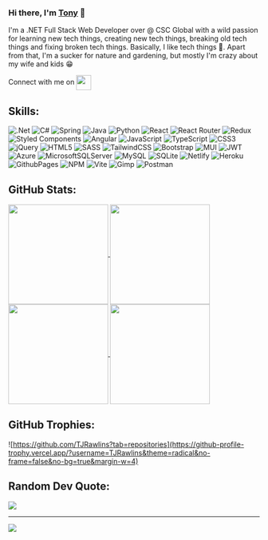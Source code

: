 ### Hi there, I'm <a href="https://www.tonyrawlins.com" rel="nofollow">Tony</a> 👋

I'm a .NET Full Stack Web Developer over @ CSC Global with a wild passion for learning new tech things, creating new tech things, breaking old tech things and fixing broken tech things. Basically, I like tech things 🤖. Apart from that, I'm a sucker for nature and gardening, but mostly I'm crazy about my wife and kids 😁

Connect with me on <a href="https://www.linkedin.com/in/tonyrawlins/" rel="nofollow"><img height=30 align="center" src="https://static-00.iconduck.com/assets.00/linkedin-icon-512x512-vkm0drb1.png"/></a>

## Skills:
![.Net](https://img.shields.io/badge/.NET-5C2D91?style=for-the-badge&logo=.net&logoColor=white) ![C#](https://img.shields.io/badge/c%23-%23239120.svg?style=for-the-badge&logo=c-sharp&logoColor=white) ![Spring](https://img.shields.io/badge/spring-%236DB33F.svg?style=for-the-badge&logo=spring&logoColor=white) ![Java](https://img.shields.io/badge/java-%23ED8B00.svg?style=for-the-badge&logo=openjdk&logoColor=white) ![Python](https://img.shields.io/badge/python-3670A0?style=for-the-badge&logo=python&logoColor=ffdd54) 
![React](https://img.shields.io/badge/react-%2320232a.svg?style=for-the-badge&logo=react&logoColor=%2361DAFB) ![React Router](https://img.shields.io/badge/React_Router-CA4245?style=for-the-badge&logo=react-router&logoColor=white) ![Redux](https://img.shields.io/badge/redux-%23593d88.svg?style=for-the-badge&logo=redux&logoColor=white) ![Styled Components](https://img.shields.io/badge/styled--components-DB7093?style=for-the-badge&logo=styled-components&logoColor=white) ![Angular](https://img.shields.io/badge/angular-%23DD0031.svg?style=for-the-badge&logo=angular&logoColor=white) ![JavaScript](https://img.shields.io/badge/javascript-%23323330.svg?style=for-the-badge&logo=javascript&logoColor=%23F7DF1E) ![TypeScript](https://img.shields.io/badge/typescript-%23007ACC.svg?style=for-the-badge&logo=typescript&logoColor=white) ![CSS3](https://img.shields.io/badge/css3-%231572B6.svg?style=for-the-badge&logo=css3&logoColor=white) ![jQuery](https://img.shields.io/badge/jquery-%230769AD.svg?style=for-the-badge&logo=jquery&logoColor=white) ![HTML5](https://img.shields.io/badge/html5-%23E34F26.svg?style=for-the-badge&logo=html5&logoColor=white) ![SASS](https://img.shields.io/badge/SASS-hotpink.svg?style=for-the-badge&logo=SASS&logoColor=white) ![TailwindCSS](https://img.shields.io/badge/tailwindcss-%2338B2AC.svg?style=for-the-badge&logo=tailwind-css&logoColor=white) ![Bootstrap](https://img.shields.io/badge/bootstrap-%238511FA.svg?style=for-the-badge&logo=bootstrap&logoColor=white) ![MUI](https://img.shields.io/badge/MUI-%230081CB.svg?style=for-the-badge&logo=mui&logoColor=white) ![JWT](https://img.shields.io/badge/JWT-black?style=for-the-badge&logo=JSON%20web%20tokens) 
![Azure](https://img.shields.io/badge/azure-%230072C6.svg?style=for-the-badge&logo=microsoftazure&logoColor=white) ![MicrosoftSQLServer](https://img.shields.io/badge/Microsoft%20SQL%20Server-CC2927?style=for-the-badge&logo=microsoft%20sql%20server&logoColor=white) ![MySQL](https://img.shields.io/badge/mysql-%2300000f.svg?style=for-the-badge&logo=mysql&logoColor=white) ![SQLite](https://img.shields.io/badge/sqlite-%2307405e.svg?style=for-the-badge&logo=sqlite&logoColor=white)
![Netlify](https://img.shields.io/badge/netlify-%23000000.svg?style=for-the-badge&logo=netlify&logoColor=#00C7B7) ![Heroku](https://img.shields.io/badge/heroku-%23430098.svg?style=for-the-badge&logo=heroku&logoColor=white) ![GithubPages](https://img.shields.io/badge/github%20pages-121013?style=for-the-badge&logo=github&logoColor=white) ![NPM](https://img.shields.io/badge/NPM-%23CB3837.svg?style=for-the-badge&logo=npm&logoColor=white) ![Vite](https://img.shields.io/badge/vite-%23646CFF.svg?style=for-the-badge&logo=vite&logoColor=white) ![Gimp](https://img.shields.io/badge/Gimp-657D8B?style=for-the-badge&logo=gimp&logoColor=FFFFFF) ![Postman](https://img.shields.io/badge/Postman-FF6C37?style=for-the-badge&logo=postman&logoColor=white)
## GitHub Stats:
<a href="https://github.com/TJRawlins?tab=stars">
  <img height=200 align="center" src="https://github-readme-stats.vercel.app/api?username=tjrawlins&show_icons=true&theme=radical" />
</a>
<a href="https://github.com/TJRawlins?tab=repositories">
  <img height=200 align="center" src="https://github-readme-stats.vercel.app/api/top-langs/?username=tjrawlins&hide_progress=false&theme=radical&layout=compact&langs_count=8&card_width=320" />
</a>
<br>
<a href="https://github.com/TJRawlins?tab=repositories">
  <img height=200 align="center" src="https://github-readme-streak-stats.herokuapp.com/?user=TJRawlins&theme=radical&hide_border=false&card_width=400" />
</a>
<a href="https://github.com/TJRawlins?tab=repositories">
  <img height=200 align="center" src="https://github-contributor-stats.vercel.app/api?username=TJRawlins&limit=5&theme=dark&combine_all_yearly_contributions=true" />
</a>

## GitHub Trophies:
![https://github.com/TJRawlins?tab=repositories](https://github-profile-trophy.vercel.app/?username=TJRawlins&theme=radical&no-frame=false&no-bg=true&margin-w=4)

## Random Dev Quote:
![](https://quotes-github-readme.vercel.app/api?type=horizontal&theme=radical)

---
[![](https://visitcount.itsvg.in/api?id=TJRawlins&icon=0&color=0)](https://visitcount.itsvg.in)

<!-- Proudly created with GPRM ( https://gprm.itsvg.in ) -->
